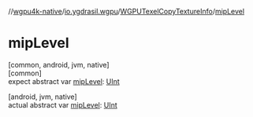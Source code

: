 //[wgpu4k-native](../../../index.md)/[io.ygdrasil.wgpu](../index.md)/[WGPUTexelCopyTextureInfo](index.md)/[mipLevel](mip-level.md)

# mipLevel

[common, android, jvm, native]\
[common]\
expect abstract var [mipLevel](mip-level.md): [UInt](https://kotlinlang.org/api/core/kotlin-stdlib/kotlin/-u-int/index.html)

[android, jvm, native]\
actual abstract var [mipLevel](mip-level.md): [UInt](https://kotlinlang.org/api/core/kotlin-stdlib/kotlin/-u-int/index.html)